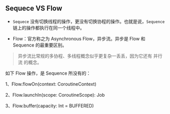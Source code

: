 ## Sequece VS Flow

- `Sequece` 没有切换线程的操作，更没有切换协程的操作。也就是说，`Sequence` 链上的操作都执行在同一个线程中。

- Flow：官方称之为 Asynchronous Flow，异步流。异步是 Flow 和 Sequence 的最重要区别。

>异步流比常规的多协程、多线程概念似乎更复杂一丢丢，因为它还有 并行流 的概念。

如下 Flow 操作，是 Sequence 所没有的：

1、Flow.flowOn(context: CoroutineContext)

2、Flow.launchIn(scope: CoroutineScope): Job

3、Flow.buffer(capacity: Int = BUFFERED)

